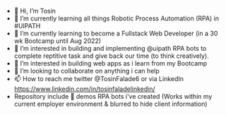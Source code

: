 - 👋 Hi, I’m Tosin
- 🌱 I’m currently learning all things Robotic Process Automation (RPA) in #UIPATH
- 🌱 I’m currently learning to become a Fullstack Web Developer (in a 30 wk Bootcamp until Aug 2022)
- 👀 I’m interested in building and implementing @uipath RPA bots to complete reptitive task and give back our time (to think creatively).
- 👀 I’m interested in building web apps as i learn from my Bootcamp
- 💞️ I’m looking to collaborate on anything i can help
- 📫 How to reach me twitter @TosinFalade6 or via LinkedIn https://www.linkedin.com/in/tosinfaladelinkedin/
- Repository include 🎥 demos RPA bots i've created (Works within my current employer environment & blurred to hide client information)

<!---
OluwatosinF/OluwatosinF is a ✨ special ✨ repository because its `README.md` (this file) appears on your GitHub profile.
You can click the Preview link to take a look at your changes.
--->
